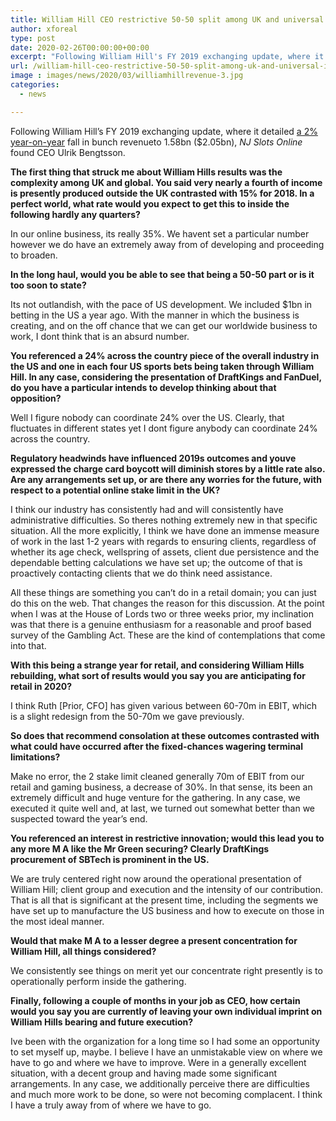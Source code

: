 ```yaml
---
title: William Hill CEO restrictive 50-50 split among UK and universal income not absurd long term
author: xforeal 
type: post
date: 2020-02-26T00:00:00+00:00
excerpt: "Following William Hill's FY 2019 exchanging update, where it detailed a 2&amp;percnt; year-on-year fall in bunch revenueto 1 "
url: /william-hill-ceo-restrictive-50-50-split-among-uk-and-universal-income-not-absurd-long-term/
image : images/news/2020/03/williamhillrevenue-3.jpg
categories:
  - news

---
```

Following William Hill&#8217;s FY 2019 exchanging update, where it detailed [a 2&percnt; year-on-year][1] fall in bunch revenueto 1.58bn ($2.05bn), _NJ Slots Online_ found CEO Ulrik Bengtsson. 

**The first thing that struck me about William Hills results was the complexity among UK and global. You said very nearly a fourth of income is presently produced outside the UK contrasted with 15&percnt; for 2018. In a perfect world, what rate would you expect to get this to inside the following hardly any quarters?** 

In our online business, its really 35&percnt;. We havent set a particular number however we do have an extremely away from of developing and proceeding to broaden. 

**In the long haul, would you be able to see that being a 50-50 part or is it too soon to state?** 

Its not outlandish, with the pace of US development. We included $1bn in betting in the US a year ago. With the manner in which the business is creating, and on the off chance that we can get our worldwide business to work, I dont think that is an absurd number. 

**You referenced a 24&percnt; across the country piece of the overall industry in the US and one in each four US sports bets being taken through William Hill. In any case, considering the presentation of DraftKings and FanDuel, do you have a particular intends to develop thinking about that opposition?** 

Well I figure nobody can coordinate 24&percnt; over the US. Clearly, that fluctuates in different states yet I dont figure anybody can coordinate 24&percnt; across the country. 

**Regulatory headwinds have influenced 2019s outcomes and youve expressed the charge card boycott will diminish stores by a little rate also. Are any arrangements set up, or are there any worries for the future, with respect to a potential online stake limit in the UK?** 

I think our industry has consistently had and will consistently have administrative difficulties. So theres nothing extremely new in that specific situation. All the more explicitly, I think we have done an immense measure of work in the last 1-2 years with regards to ensuring clients, regardless of whether its age check, wellspring of assets, client due persistence and the dependable betting calculations we have set up; the outcome of that is proactively contacting clients that we do think need assistance. 

All these things are something you can&#8217;t do in a retail domain; you can just do this on the web. That changes the reason for this discussion. At the point when I was at the House of Lords two or three weeks prior, my inclination was that there is a genuine enthusiasm for a reasonable and proof based survey of the Gambling Act. These are the kind of contemplations that come into that. 

**With this being a strange year for retail, and considering William Hills rebuilding, what sort of results would you say you are anticipating for retail in 2020?** 

I think Ruth [Prior, CFO] has given various between 60-70m in EBIT, which is a slight redesign from the 50-70m we gave previously. 

**So does that recommend consolation at these outcomes contrasted with what could have occurred after the fixed-chances wagering terminal limitations?** 

Make no error, the 2 stake limit cleaned generally 70m of EBIT from our retail and gaming business, a decrease of 30&percnt;. In that sense, its been an extremely difficult and huge venture for the gathering. In any case, we executed it quite well and, at last, we turned out somewhat better than we suspected toward the year&#8217;s end. 

**You referenced an interest in restrictive innovation; would this lead you to any more M A like the Mr Green securing? Clearly DraftKings procurement of SBTech is prominent in the US.** 

We are truly centered right now around the operational presentation of William Hill; client group and execution and the intensity of our contribution. That is all that is significant at the present time, including the segments we have set up to manufacture the US business and how to execute on those in the most ideal manner. 

**Would that make M A to a lesser degree a present concentration for William Hill, all things considered?** 

We consistently see things on merit yet our concentrate right presently is to operationally perform inside the gathering. 

**Finally, following a couple of months in your job as CEO, how certain would you say you are currently of leaving your own individual imprint on William Hills bearing and future execution?** 

Ive been with the organization for a long time so I had some an opportunity to set myself up, maybe. I believe I have an unmistakable view on where we have to go and where we have to improve. Were in a generally excellent situation, with a decent group and having made some significant arrangements. In any case, we additionally perceive there are difficulties and much more work to be done, so were not becoming complacent. I think I have a truly away from of where we have to go.

 [1]: #